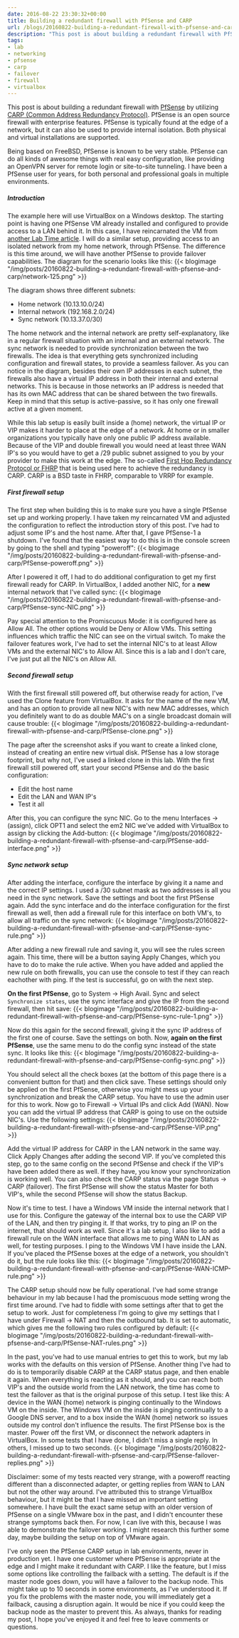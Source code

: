 ```yaml
---
date: 2016-08-22 23:30:32+00:00
title: Building a redundant firewall with PfSense and CARP
url: /blogs/20160822-building-a-redundant-firewall-with-pfsense-and-carp/
description: "This post is about building a redundant firewall with PfSense by utilizing CARP (Common Address Redundancy Protocol)."
tags:
- lab
- networking
- pfsense
- carp
- failover
- firewall
- virtualbox
---
```


This post is about building a redundant firewall with [PfSense](https://www.pfsense.org/) by utilizing [CARP (Common Address Redundancy Protocol)](https://en.wikipedia.org/wiki/Common_Address_Redundancy_Protocol). PfSense is an open source firewall with enterprise features. PfSense is typically found at the edge of a network, but it can also be used to provide internal isolation. Both physical and virtual installations are supported.
<!-- more -->
Being based on FreeBSD, PfSense is known to be very stable. PfSense can do all kinds of awesome things with real easy configuration, like providing an OpenVPN server for remote login or site-to-site tunneling. I have been a PfSense user for years, for both personal and professional goals in multiple environments.

##### Introduction
The example here will use VirtualBox on a Windows desktop. The starting point is having one PfSense VM already installed and configured to provide access to a LAN behind it. In this case, I have reincarnated the VM from [another Lab Time article](https://www.lab-time.it/2016/08/11/building-an-mcsa-lab-with-pfsense-and-virtualbox/). I will do a similar setup, providing access to an isolated network from my home network, through PfSense. The difference is this time around, we will have another PfSense to provide failover capabilities. The diagram for the scenario looks like this:
{{< blogimage "/img/posts/20160822-building-a-redundant-firewall-with-pfsense-and-carp/network-125.png" >}}

The diagram shows three different subnets:

* Home network (10.13.10.0/24)
* Internal network (192.168.2.0/24)
* Sync network (10.13.37.0/30)

The home network and the internal network are pretty self-explanatory, like in a regular firewall situation with an internal and an external network. The sync network is needed to provide synchronization between the two firewalls. The idea is that everything gets synchronized including configuration and firewall states, to provide a seamless failover.
As you can notice in the diagram, besides their own IP addresses in each subnet, the firewalls also have a virtual IP address in both their internal and external networks. This is because in those networks an IP address is needed that has its own MAC address that can be shared between the two firewalls. Keep in mind that this setup is active-passive, so it has only one firewall active at a given moment.

While this lab setup is easily built inside a (home) network, the virtual IP or VIP makes it harder to place at the edge of a network. At home or in smaller organizations you typically have only one public IP address available. Because of the VIP and double firewall you would need at least three WAN IP's so you would have to get a /29 public subnet assigned to you by your provider to make this work at the edge. The so-called [First Hop Redundancy Protocol or FHRP](https://en.wikipedia.org/wiki/Category:First-hop_redundancy_protocols) that is being used here to achieve the redundancy is CARP. CARP is a BSD taste in FHRP, comparable to VRRP for example.

##### First firewall setup
The first step when building this is to make sure you have a single PfSense set up and working properly. I have taken my reincarnated VM and adjusted the configuration to reflect the introduction story of this post. I've had to adjust some IP's and the host name. After that, I gave PfSense-1 a shutdown. I've found that the easiest way to do this is in the console screen by going to the shell and typing "poweroff":
{{< blogimage "/img/posts/20160822-building-a-redundant-firewall-with-pfsense-and-carp/PfSense-poweroff.png" >}}

After I powered it off, I had to do additional configuration to get my first firewall ready for CARP. In VirtualBox, I added another NIC, for a **new** internal network that I've called sync:
{{< blogimage "/img/posts/20160822-building-a-redundant-firewall-with-pfsense-and-carp/PfSense-sync-NIC.png" >}}

Pay special attention to the Promiscuous Mode: it is configured here as Allow All. The other options would be Deny or Allow VMs. This setting influences which traffic the NIC can see on the virtual switch. To make the failover features work, I've had to set the internal NIC's to at least Allow VMs and the external NIC's to Allow All. Since this is a lab and I don't care, I've just put all the NIC's on Allow All.

##### Second firewall setup
With the first firewall still powered off, but otherwise ready for action, I've used the Clone feature from VirtualBox. It asks for the name of the new VM, and has an option to provide all new NIC's with new MAC addresses, which you definitely want to do as double MAC's on a single broadcast domain will cause trouble:
{{< blogimage "/img/posts/20160822-building-a-redundant-firewall-with-pfsense-and-carp/PfSense-clone.png" >}}

The page after the screenshot asks if you want to create a linked clone, instead of creating an entire new virtual disk. PfSense has a low storage footprint, but why not, I've used a linked clone in this lab. With the first firewall still powered off, start your second PfSense and do the basic configuration:

* Edit the host name
* Edit the LAN and WAN IP's
* Test it all

After this, you can configure the sync NIC. Go to the menu Interfaces -> (assign), click OPT1 and select the em2 NIC we've added with VirtualBox to assign by clicking the Add-button:
{{< blogimage "/img/posts/20160822-building-a-redundant-firewall-with-pfsense-and-carp/PfSense-add-interface.png" >}}

##### Sync network setup
After adding the interface, configure the interface by giving it a name and the correct IP settings. I used a /30 subnet mask as two addresses is all you need in the sync network. Save the settings and boot the first PfSense again. Add the sync interface and do the interface configuration for the first firewall as well, then add a firewall rule for this interface on both VM's, to allow all traffic on the sync network:
{{< blogimage "/img/posts/20160822-building-a-redundant-firewall-with-pfsense-and-carp/PfSense-sync-rule.png" >}}

After adding a new firewall rule and saving it, you will see the rules screen again. This time, there will be a button saying Apply Changes, which you have to do to make the rule active. When you have added and applied the new rule on both firewalls, you can use the console to test if they can reach eachother with ping. If the test is successful, go on with the next step.

**On the first PfSense**, go to System -> High Avail. Sync and select `Synchronize states`, use the sync interface and give the IP from the second firewall, then hit save:
{{< blogimage "/img/posts/20160822-building-a-redundant-firewall-with-pfsense-and-carp/PfSense-sync-rule-1.png" >}}

Now do this again for the second firewall, giving it the sync IP address of the first one of course. Save the settings on both. Now, **again on the first PfSense**, use the same menu to do the config sync instead of the state sync. It looks like this:
{{< blogimage "/img/posts/20160822-building-a-redundant-firewall-with-pfsense-and-carp/PfSense-config-sync.png" >}}

You should select all the check boxes (at the bottom of this page there is a convenient button for that) and then click save. These settings should only be applied on the first PfSense, otherwise you might mess up your synchronization and break the CARP setup. You have to use the admin user for this to work. Now go to Firewall -> Virtual IPs and click Add (WAN). Now you can add the virtual IP address that CARP is going to use on the outside NIC's. Use the following settings:
{{< blogimage "/img/posts/20160822-building-a-redundant-firewall-with-pfsense-and-carp/PfSense-VIP.png" >}}

Add the virtual IP address for CARP in the LAN network in the same way. Click Apply Changes after adding the second VIP. If you've completed this step, go to the same config on the second PfSense and check if the VIP's have been added there as well. If they have, you know your synchronization is working well. You can also check the CARP status via the page Status -> CARP (failover). The first PfSense will show the status Master for both VIP's, while the second PfSense will show the status Backup.

Now it's time to test. I have a Windows VM inside the internal network that I use for this. Configure the gateway of the internal box to use the CARP VIP of the LAN, and then try pinging it. If that works, try to ping an IP on the internet, that should work as well. Since it's a lab setup, I also like to add a firewall rule on the WAN interface that allows me to ping WAN to LAN as well, for testing purposes. I ping to the Windows VM I have inside the LAN. If you've placed the PfSense boxes at the edge of a network, you shouldn't do it, but the rule looks like this:
{{< blogimage "/img/posts/20160822-building-a-redundant-firewall-with-pfsense-and-carp/PfSense-WAN-ICMP-rule.png" >}}

The CARP setup should now be fully operational. I've had some strange behaviour in my lab because I had the promiscuous mode setting wrong the first time around. I've had to fiddle with some settings after that to get the setup to work. Just for completeness I'm going to give my settings that I have under Firewall -> NAT and then the outbound tab. It is set to automatic, which gives me the following two rules configured by default:
{{< blogimage "/img/posts/20160822-building-a-redundant-firewall-with-pfsense-and-carp/PfSense-NAT-rules.png" >}}

In the past, you've had to use manual entries to get this to work, but my lab works with the defaults on this version of PfSense. Another thing I've had to do is to temporarily disable CARP at the CARP status page, and then enable it again. When everything is reacting as it should, and you can reach both VIP's and the outside world from the LAN network, the time has come to test the failover as that is the original purpose of this setup. I test like this:
A device in the WAN (home) network is pinging continually to the Windows VM on the inside. The Windows VM on the inside is pinging continually to a Google DNS server, and to a box inside the WAN (home) network so issues outside my control don't influence the results. The first PfSense box is the master. Power off the first VM, or disconnect the network adapters in VirtualBox. In some tests that I have done, I didn't miss a single reply. In others, I missed up to two seconds.
{{< blogimage "/img/posts/20160822-building-a-redundant-firewall-with-pfsense-and-carp/PfSense-failover-replies.png" >}}

Disclaimer: some of my tests reacted very strange, with a poweroff reacting different than a disconnected adapter, or getting replies from WAN to LAN but not the other way around. I've attributed this to strange VirtualBox behaviour, but it might be that I have missed an important setting somewhere. I have built the exact same setup with an older version of PfSense on a single VMware box in the past, and I didn't encounter these strange symptoms back then. For now, I can live with this, because I was able to demonstrate the failover working. I might research this further some day, maybe building the setup on top of VMware again.

I've only seen the PfSense CARP setup in lab environments, never in production yet. I have one customer where PfSense is appropriate at the edge and I might make it redundant with CARP. I like the feature, but I miss some options like controlling the failback with a setting. The default is if the master node goes down, you will have a failover to the backup node. This might take up to 10 seconds in some environments, as I've understood it. If you fix the problems with the master node, you will immediately get a failback, causing a disruption again. It would be nice if you could keep the backup node as the master to prevent this. As always, thanks for reading my post, I hope you've enjoyed it and feel free to leave comments or questions.
